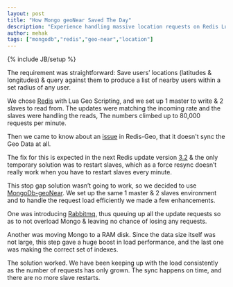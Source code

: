 ```yaml
---
layout: post
title: "How Mongo geoNear Saved The Day"
description: "Experience handling massive location requests on Redis Lua Geo and Mongo geoNear"
author: mehak
tags: ["mongodb","redis","geo-near","location"]
---
```

{% include JB/setup %}

The requirement was straightforward: Save users’ locations (latitudes & longitudes) & query against them to produce a list of nearby users within a set radius of any user.

We chose [Redis](http://redis.io/commands#geo) with Lua Geo Scripting, and we set up 1 master to write & 2 slaves to read from. The updates were matching the incoming rate and the slaves were handling the reads, The numbers climbed up to 80,000 requests per minute.

Then we came to know about an [issue](https://groups.google.com/forum/#!topic/redis-db/w6zcOzVtPXg) in Redis-Geo, that it doesn't sync the Geo Data at all.

The fix for this is expected in the next Redis update version [3.2](http://antirez.com/news/89) & the only temporary solution was to restart slaves, which as a force resync doesn’t really work when you have to restart slaves every minute.

This stop gap solution wasn’t going to work, so we decided to use [MongoDb-geoNear](http://docs.mongodb.org/manual/reference/command/geoNear/). We set up the same 1 master & 2 slaves environment and to handle the request load efficiently we made a few enhancements.

One was introducing [Rabbitmq](http://www.rabbitmq.com), thus queuing up all the update requests so as to not overload Mongo & leaving no chance of losing any requests.

Another was moving Mongo to a RAM disk. Since the data size itself was not large, this step gave a huge boost in load performance, and the last one was making the correct set of indexes.

The solution worked. We have been keeping up with the load consistently as the number of requests has only grown. The sync happens on time, and there are no more slave restarts.
